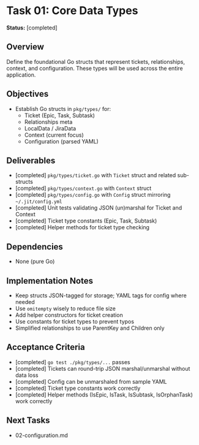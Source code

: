 # Task 01: Core Data Types

**Status:** [completed]

## Overview
Define the foundational Go structs that represent tickets, relationships, context, and configuration. These types will be used across the entire application.

## Objectives
- Establish Go structs in `pkg/types/` for:
  - Ticket (Epic, Task, Subtask)
  - Relationships meta
  - LocalData / JiraData
  - Context (current focus)
  - Configuration (parsed YAML)

## Deliverables
- [completed] `pkg/types/ticket.go` with `Ticket` struct and related sub-structs
- [completed] `pkg/types/context.go` with `Context` struct
- [completed] `pkg/types/config.go` with `Config` struct mirroring `~/.jit/config.yml`
- [completed] Unit tests validating JSON (un)marshal for Ticket and Context
- [completed] Ticket type constants (Epic, Task, Subtask)
- [completed] Helper methods for ticket type checking

## Dependencies
- None (pure Go)

## Implementation Notes
- Keep structs JSON-tagged for storage; YAML tags for config where needed
- Use `omitempty` wisely to reduce file size
- Add helper constructors for ticket creation
- Use constants for ticket types to prevent typos
- Simplified relationships to use ParentKey and Children only

## Acceptance Criteria
- [completed] `go test ./pkg/types/...` passes
- [completed] Tickets can round-trip JSON marshal/unmarshal without data loss
- [completed] Config can be unmarshaled from sample YAML
- [completed] Ticket type constants work correctly
- [completed] Helper methods (IsEpic, IsTask, IsSubtask, IsOrphanTask) work correctly

## Next Tasks
- 02-configuration.md 